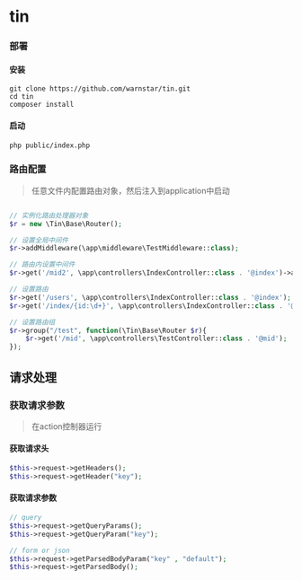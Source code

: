 # tin

### 部署
#### 安装
```
git clone https://github.com/warnstar/tin.git
cd tin
composer install
```

#### 启动
```
php public/index.php

```

### 路由配置
> 任意文件内配置路由对象，然后注入到application中启动
```php

// 实例化路由处理器对象
$r = new \Tin\Base\Router();

// 设置全局中间件
$r->addMiddleware(\app\middleware\TestMiddleware::class);

// 路由内设置中间件
$r->get('/mid2', \app\controllers\IndexController::class . '@index')->addMiddleware(\app\middleware\AbcMiddleware::class);

// 设置路由
$r->get('/users', \app\controllers\IndexController::class . '@index');
$r->get('/index/{id:\d+}', \app\controllers\IndexController::class . '@index');

// 设置路由组
$r->group("/test", function(\Tin\Base\Router $r){
    $r->get('/mid', \app\controllers\TestController::class . '@mid');
});

```



## 请求处理
### 获取请求参数
> 在action控制器运行
#### 获取请求头
```php
$this->request->getHeaders();
$this->request->getHeader("key");
``` 

#### 获取请求参数
```php
// query
$this->request->getQueryParams();
$this->request->getQueryParam("key");

// form or json
$this->request->getParsedBodyParam("key" , "default");
$this->request->getParsedBody();
```
